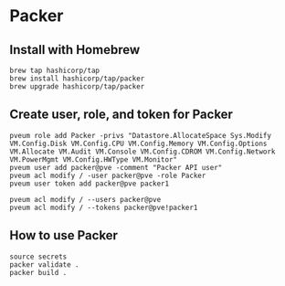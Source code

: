 # Packer

## Install with Homebrew
```
brew tap hashicorp/tap
brew install hashicorp/tap/packer
brew upgrade hashicorp/tap/packer
```

## Create user, role, and token for Packer
```
pveum role add Packer -privs "Datastore.AllocateSpace Sys.Modify VM.Config.Disk VM.Config.CPU VM.Config.Memory VM.Config.Options VM.Allocate VM.Audit VM.Console VM.Config.CDROM VM.Config.Network VM.PowerMgmt VM.Config.HWType VM.Monitor"
pveum user add packer@pve -comment "Packer API user"
pveum acl modify / -user packer@pve -role Packer
pveum user token add packer@pve packer1

pveum acl modify / --users packer@pve
pveum acl modify / --tokens packer@pve!packer1
```

## How to use Packer
```
source secrets
packer validate .
packer build .
```
